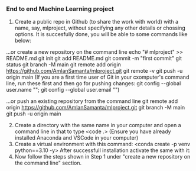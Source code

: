 ### End to end Machine Learning project

1. Create a public repo in Github (to share the work with world) with a name, say, mlproject, without
specifying any other details or chossing options. It is succesfully done, you will be able to some commands like below:

…or create a new repository on the command line
echo "# mlproject" >> README.md
git init
git add README.md
git commit -m "first commit"
git status
git branch -M main
git remote add origin https://github.com/AmlanSamanta/mlproject.git
git remote -v
git push -u origin main (If you are a first time user of Git in your cxomputer's command line, run these first and then go for pushing changes: git config --global user.name "<Your name>"; git config --global user.email "<Your email>")

…or push an existing repository from the command line
git remote add origin https://github.com/AmlanSamanta/mlproject.git
git branch -M main
git push -u origin main

2. Create a directory with the same name in your computer and open a command line in that to type <code .>
(Ensure you have already installed Anaconda and VSCode in your computer)
3. Create a virtual environment with this command: <conda create -p venv python==3.10 -y>
After successfull installation activate the same with it: <conda activate venv/>
4. Now follow the steps shown in Step 1 under "create a new repository on the command line" section.
